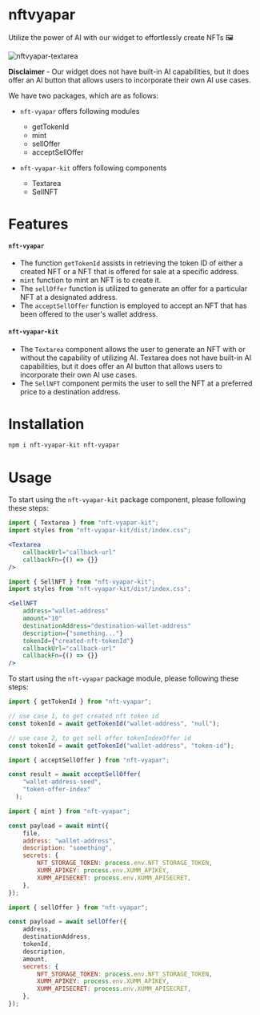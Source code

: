 # nftvyapar

Utilize the power of AI with our widget to effortlessly create NFTs 🖼️

![nftvyapar-textarea](https://user-images.githubusercontent.com/19601060/226515817-1a4613d0-5173-440e-acfb-c769d45a8a31.png)

**Disclaimer** - Our widget does not have built-in AI capabilities, but it does offer an AI button that allows users to incorporate their own AI use cases.

We have two packages, which are as follows:

- `nft-vyapar` offers following modules
    - getTokenId
    - mint
    - sellOffer
    - acceptSellOffer

- `nft-vyapar-kit` offers following components
    - Textarea
    - SellNFT

# Features

#### `nft-vyapar`
- The function `getTokenId` assists in retrieving the token ID of either a created NFT or a NFT that is offered for sale at a specific address.
- `mint` function to mint an NFT is to create it.
- The `sellOffer` function is utilized to generate an offer for a particular NFT at a designated address.
- The `acceptSellOffer` function is employed to accept an NFT that has been offered to the user's wallet address.

#### `nft-vyapar-kit`
- The `Textarea` component allows the user to generate an NFT with or without the capability of utilizing AI. Textarea does not have built-in AI capabilities, but it does offer an AI button that allows users to incorporate their own AI use cases.
- The `SellNFT` component permits the user to sell the NFT at a preferred price to a destination address.

# Installation

```bash
npm i nft-vyapar-kit nft-vyapar
```

# Usage

To start using the `nft-vyapar-kit` package component, please following these steps:

```jsx
import { Textarea } from "nft-vyapar-kit";
import styles from "nft-vyapar-kit/dist/index.css";

<Textarea
    callbackUrl="callback-url"
    callbackFn={() => {}}
/>
```

```jsx
import { SellNFT } from "nft-vyapar-kit";
import styles from "nft-vyapar-kit/dist/index.css";

<SellNFT
    address="wallet-address"
    amount="10"
    destinationAddress="destination-wallet-address"
    description={"something..."}
    tokenId={"created-nft-tokenId"}
    callbackUrl="callback-url"
    callbackFn={() => {}}
/>
```

To start using the `nft-vyapar` package module, please following these steps:

```js
import { getTokenId } from "nft-vyapar";

// use case 1, to get created nft token id
const tokenId = await getTokenId("wallet-address", "null");

// use case 2, to get sell offer tokenIndexOffer id
const tokenId = await getTokenId("wallet-address", "token-id");
```

```js
import { acceptSellOffer } from "nft-vyapar";

const result = await acceptSellOffer(
    "wallet-address-seed",
    "token-offer-index"
  );
```

```js
import { mint } from "nft-vyapar";

const payload = await mint({
    file,
    address: "wallet-address",
    description: "something",
    secrets: {
        NFT_STORAGE_TOKEN: process.env.NFT_STORAGE_TOKEN,
        XUMM_APIKEY: process.env.XUMM_APIKEY,
        XUMM_APISECRET: process.env.XUMM_APISECRET,
    },
});
```

```js
import { sellOffer } from "nft-vyapar";

const payload = await sellOffer({
    address,
    destinationAddress,
    tokenId,
    description,
    amount,
    secrets: {
        NFT_STORAGE_TOKEN: process.env.NFT_STORAGE_TOKEN,
        XUMM_APIKEY: process.env.XUMM_APIKEY,
        XUMM_APISECRET: process.env.XUMM_APISECRET,
    },
});
```